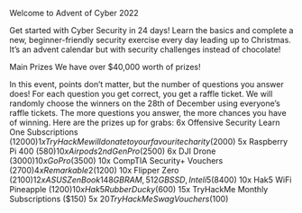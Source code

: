 Welcome to Advent of Cyber 2022

Get started with Cyber Security in 24 days! Learn the basics and complete a new, beginner-friendly security exercise every day leading up to Christmas. It’s an advent calendar but with security challenges instead of chocolate!

Main Prizes 
We have over $40,000 worth of prizes!

In this event, points don’t matter, but the number of questions you answer does! For each question you get correct, you get a raffle ticket. We will randomly choose the winners on the 28th of December using everyone’s raffle tickets. The more questions you answer, the more chances you have of winning. Here are the prizes up for grabs:
6x Offensive Security Learn One Subscriptions ($12000)
1x TryHackMe will donate to your favourite charity ($2000)
5x Raspberry Pi 400 ($580)
10x Airpods 2nd Gen Pro ($2500)
6x DJI Drone ($3000)
10x GoPro ($3500)
10x CompTIA Security+ Vouchers ($2700)	4x Remarkable 2 ($1200)
10x Flipper Zero ($2100)
12x ASUS ZenBook 14 8GB RAM, 512GB SSD, Intel i5 ($8400)
10x Hak5 WiFi Pineapple ($1200)
10x Hak5 Rubber Ducky ($600)
15x TryHackMe Monthly Subscriptions ($150)
5x $20 TryHackMe Swag Vouchers ($100)

